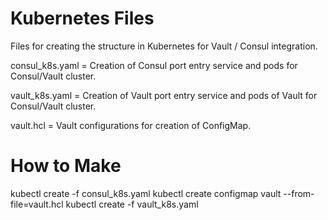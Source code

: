 # Kubernetes Files

Files for creating the structure in Kubernetes for Vault / Consul integration.

consul_k8s.yaml = Creation of Consul port entry service and pods for Consul/Vault cluster.

vault_k8s.yaml = Creation of Vault port entry service and pods of Vault for Consul/Vault cluster.

vault.hcl = Vault configurations for creation of ConfigMap.

# How to Make

kubectl create -f consul_k8s.yaml
kubectl create configmap vault --from-file=vault.hcl
kubectl create -f vault_k8s.yaml
